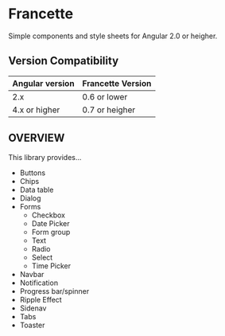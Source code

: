 # Francette

Simple components and style sheets for Angular 2.0 or heigher.

## Version Compatibility

|Angular version|Francette Version|
|:-|:-|
|2.x|0.6 or lower|
|4.x or higher|0.7 or heigher|

## OVERVIEW

This library provides...

* Buttons
* Chips
* Data table
* Dialog
* Forms
  * Checkbox
  * Date Picker
  * Form group
  * Text
  * Radio
  * Select
  * Time Picker
* Navbar
* Notification
* Progress bar/spinner
* Ripple Effect
* Sidenav
* Tabs
* Toaster
